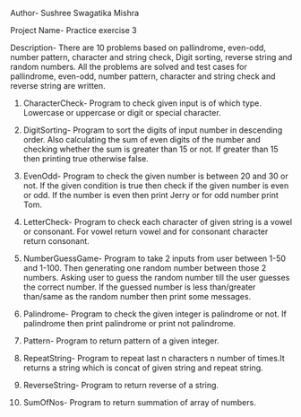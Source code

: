 Author- Sushree Swagatika Mishra

Project Name- Practice exercise 3

Description- There are 10 problems based on pallindrome, even-odd, number pattern, character and string check, Digit sorting, reverse string and random numbers.
All the problems are solved and test cases for pallindrome, even-odd, number pattern, character and string check and reverse string are written. 

1. CharacterCheck-
		Program to check given input is of which type. Lowercase or uppercase or digit or special character.

2. DigitSorting-
		Program to sort the digits of input number in descending order. Also calculating the sum of even digits of the number and 			checking whether the sum is greater than 15 or not. If greater than 15 then printing true otherwise false.

3. EvenOdd-
		Program to check the given number is between 20 and 30 or not. If the given condition is true then check if the given number 			is even or odd. If the number is even then print Jerry or for odd number print Tom.

4. LetterCheck-
		Program to check each character of given string is a vowel or consonant. For vowel return vowel and for consonant character 			return consonant.

5. NumberGuessGame-
		Program to take 2 inputs from user between 1-50 and 1-100. Then generating one random number between those 2 numbers. Asking 			user to guess the random number till the user guesses the correct number. If the guessed number is less than/greater than/same 			as the random number then print some messages.

6. Palindrome-
		Program to check the given integer is palindrome or not. If palindrome then print palindrome or print not palindrome.

7. Pattern-
		Program to return pattern of a given integer.

8. RepeatString-
		Program to repeat last n characters n number of times.It returns a string which is concat of given string and repeat string.

9. ReverseString-
		Program to return reverse of a string.

10. SumOfNos- 
		Program to return summation of array of numbers.
